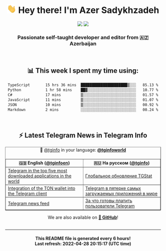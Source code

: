 <div align="center">
	<div>
		<h1>
      <img src="./assets/hi.gif" width="30px"> Hey there! I'm Azer Sadykhzadeh
    </h1>
    <img height="18" src="https://komarev.com/ghpvc/?username=sadykhzadeh&label=Views&color=2081c1&style=flat-square" />
		<a href="https://wakatime.com/@Azer"> <img height="18" src="https://wakatime.com/badge/user/f80ae27a-c328-426f-a381-bc84136e2dd6.svg" /> </a>
    <h3>
      Passionate self-taught developer and editor from 🇦🇿 Azerbaijan
    </h3>
  </div>
  <br>

<h2>📊 This week I spent my time using:</h2>

<!--START_SECTION:waka-->

```text
TypeScript       15 hrs 36 mins  █████████████████████▒░░░   85.13 %
Python           1 hr 58 mins    ██▓░░░░░░░░░░░░░░░░░░░░░░   10.77 %
C#               17 mins         ▒░░░░░░░░░░░░░░░░░░░░░░░░   01.57 %
JavaScript       11 mins         ▒░░░░░░░░░░░░░░░░░░░░░░░░   01.07 %
JSON             10 mins         ▒░░░░░░░░░░░░░░░░░░░░░░░░   00.92 %
Markdown         2 mins          ░░░░░░░░░░░░░░░░░░░░░░░░░   00.24 %
```

<!--END_SECTION:waka-->

<br>

<h2>⚡️ Latest Telegram News in Telegram Info</h2>
  <table border>
		<tr>
			<th width="50%">🇬🇧 English (<a href="https://t.me/tginfoen">@tginfoen</a>)</th>
			<th>🇷🇺 На русском (<a href="https://t.me/tginfo">@tginfo</a>)</th>
		</tr>
		<caption>🚩 <a href="https://t.me/tginfo">@tginfo</a> in your language: <a href="https://t.me/tginfoworld"><b>@tginfoworld</b></a><caption/>
  <tr><td><a href="https://t.me/tginfoen/1389">Telegram in the top five most downloaded applications in the world</a></td>
    <td><a href="https://t.me/tginfo/3311">Глобальное обновление TGStat</a></td></tr><tr><td><a href="https://t.me/tginfoen/1388">Integration of the TON wallet into the Telegram client</a></td>
    <td><a href="https://t.me/tginfo/3310">Telegram в пятерке самых загружаемых приложений в мире</a></td></tr><tr><td><a href="https://t.me/tginfoen/1387">Telegram news feed </a></td>
    <td><a href="https://t.me/tginfo/3309">3а что готовы платить пользователи Telegram</a></td></tr>
</table>
We are also available on <a href="https://github.com/tginfo"><b>🐙 GitHub</b></a>!
</div>

<br>
<hr>
<h4 align="center">This README file is generated <b>every 6 hours</b>!</br>Last refresh: <b>2022-04-28 20:15:17 (UTC time)</b></h4>
